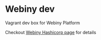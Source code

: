 Webiny dev
==========

Vagrant dev box for Webiny Platform 

Checkout [Webiny Hashicorp page](https://atlas.hashicorp.com/webiny/boxes/webiny-dev) for details
